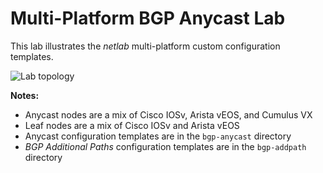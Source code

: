 # Multi-Platform BGP Anycast Lab

This lab illustrates the *netlab* multi-platform custom configuration templates.

![Lab topology](multi-platform-bgp-anycast.png)

**Notes:**
* Anycast nodes are a mix of Cisco IOSv, Arista vEOS, and Cumulus VX
* Leaf nodes are a mix of Cisco IOSv and Arista vEOS
* Anycast configuration templates are in the `bgp-anycast` directory
* *BGP Additional Paths* configuration templates are in the `bgp-addpath` directory
